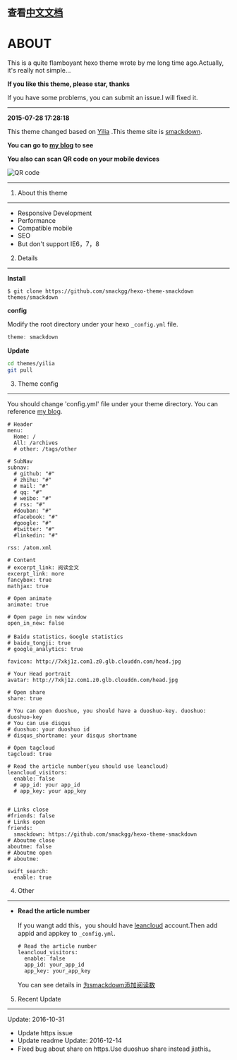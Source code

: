 查看[中文文档](https://github.com/smackgg/hexo-theme-smackdown/blob/master/READMEzh.md)
---
ABOUT
===
This is a quite flamboyant hexo theme wrote by me long time ago.Actually, it's really not simple...

**If you like this theme, please star, thanks**

If you have some problems, you can submit an issue.I will fixed it.

___

**2015-07-28 17:28:18**

This theme changed based on [Yilia](https://github.com/litten/hexo-theme-yilia) .This theme site is [smackdown](https://github.com/smackgg/hexo-theme-smackdown).

**You can go to [my blog](http://oldblog.smackgg.cn/) to see**

**You also can scan QR code on your mobile devices**

![QR code](http://7xkj1z.com1.z0.glb.clouddn.com/1520411791.png "GitHub Mark")

---

1. About this theme
---
- Responsive Development
- Performance
- Compatible mobile
- SEO
- But don't support IE6，7，8


2. Details
---
**Install**

```
$ git clone https://github.com/smackgg/hexo-theme-smackdown themes/smackdown
```

**config**

Modify the root directory under your hexo ```_config.yml``` file.
```js
theme: smackdown
```

**Update**
```Bash
cd themes/yilia
git pull
```

3. Theme config
---
You should change 'config.yml' file under your theme directory.
You can reference [my blog](https://github.com/smackgg/myHexo).

```
# Header
menu:
  Home: /
  All: /archives
  # other: /tags/other

# SubNav
subnav:
  # github: "#"
  # zhihu: "#"
  # mail: "#"
  # qq: "#"
  # weibo: "#"
  # rss: "#"
  #douban: "#"
  #facebook: "#"
  #google: "#"
  #twitter: "#"
  #linkedin: "#"

rss: /atom.xml

# Content
# excerpt_link: 阅读全文
excerpt_link: more
fancybox: true
mathjax: true

# Open animate
animate: true

# Open page in new window
open_in_new: false

# Baidu statistics，Google statistics
# baidu_tongji: true
# google_analytics: true

favicon: http://7xkj1z.com1.z0.glb.clouddn.com/head.jpg

# Your Head portrait
avatar: http://7xkj1z.com1.z0.glb.clouddn.com/head.jpg

# Open share
share: true

# You can open duoshuo, you should have a duoshuo-key. duoshuo: duoshuo-key
# You can use disqus
# duoshuo: your duoshuo id
# disqus_shortname: your disqus shortname

# Open tagcloud
tagcloud: true

# Read the article number(you should use leancloud)
leancloud_visitors:
  enable: false
  # app_id: your app_id
  # app_key: your app_key


# Links close
#friends: false
# Links open
friends:
  smackdown: https://github.com/smackgg/hexo-theme-smackdown
# Aboutme close
aboutme: false
# Aboutme open
# aboutme:

swift_search:
  enable: true
```

4. Other
---
- **Read the article number**

  If you wangt add this，you should have [leancloud](https://leancloud.cn) account.Then add appid and appkey to ```_config.yml```.
  ```
  # Read the article number
  leancloud_visitors:
    enable: false
    app_id: your_app_id
    app_key: your_app_key
  ```
  You can see details in [为smackdown添加阅读数](http://blog.smackdown.gebilaowu.cn/2016/10/31/hexo%E4%B8%BB%E9%A2%98%E6%B7%BB%E5%8A%A0%E9%98%85%E8%AF%BB%E6%95%B0/)



5. Recent Update
---

Update: 2016-10-31
- Update https issue
- Update readme
Update: 2016-12-14
- Fixed bug about share on https.Use duoshuo share instead jiathis。
